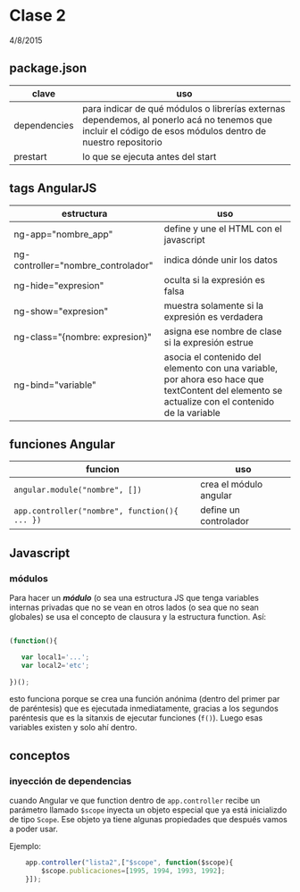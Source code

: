 # Clase 2

4/8/2015 

## package.json

clave    | uso
---------|-------
dependencies | para indicar de qué módulos o librerías externas dependemos, al ponerlo acá no tenemos que incluir el código de esos módulos dentro de nuestro repositorio
prestart | lo que se ejecuta antes del start

## tags AngularJS
estructura          | uso
--------------------|-------------------
ng-app="nombre_app" | define y une el HTML con el javascript
ng-controller="nombre_controlador" | indica dónde unir los datos
ng-hide="expresion" | oculta si la expresión es falsa
ng-show="expresion" | muestra solamente si la expresión es verdadera
ng-class="{nombre: expresion}" | asigna ese nombre de clase si la expresión estrue
ng-bind="variable"  | asocia el contenido del elemento con una variable, por ahora eso hace que textContent del elemento se actualize con el contenido de la variable

## funciones Angular
funcion    | uso
-----------|---------
`angular.module("nombre", [])`                | crea el módulo angular
`app.controller("nombre", function(){ ... })` | define un controlador

## Javascript

### módulos

Para hacer un ***módulo*** (o sea una estructura JS que tenga variables internas privadas que no se vean en otros lados (o sea que no sean globales) se usa el concepto de clausura y la estructura function. Así:

```js

(function(){

   var local1='...';
   var local2='etc';
   
})();
```

esto funciona porque se crea una función anónima (dentro del primer par de paréntesis) que es ejecutada inmediatamente, gracias a los segundos paréntesis que es la sitanxis de ejecutar funciones (`f()`). Luego esas variables existen y solo ahí dentro.

## conceptos
### inyección de dependencias

cuando Angular ve que function dentro de `app.controller`  recibe un parámetro llamado `$scope` inyecta un objeto especial que ya está inicializdo de tipo `Scope`. Ese objeto ya tiene algunas propiedades que después vamos a poder usar. 

Ejemplo:
```js
    app.controller("lista2",["$scope", function($scope){
        $scope.publicaciones=[1995, 1994, 1993, 1992];
    }]);
```
